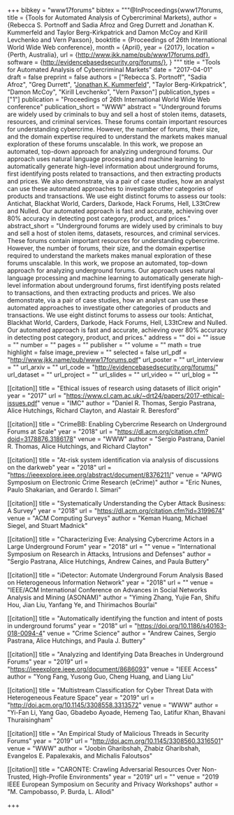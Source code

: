 +++
bibkey = "www17forums"
bibtex = """@InProceedings{www17forums,
  title     = {Tools for Automated Analysis of Cybercriminal Markets},
  author    = {Rebecca S. Portnoff and Sadia Afroz and Greg Durrett and Jonathan K. Kummerfeld and Taylor Berg-Kirkpatrick and Damon McCoy and Kirill Levchenko and Vern Paxson},
  booktitle = {Proceedings of 26th International World Wide Web conference},
  month     = {April},
  year      = {2017},
  location  = {Perth, Australia},
  url       = {http://www.jkk.name/pub/www17forums.pdf},
  software  = {http://evidencebasedsecurity.org/forums/},
}
"""
title = "Tools for Automated Analysis of Cybercriminal Markets"
date = "2017-04-01"
draft = false
preprint = false
authors = ["Rebecca S. Portnoff", "Sadia Afroz", "Greg Durrett", "<span style='text-decoration:underline;'>Jonathan K. Kummerfeld</span>", "Taylor Berg-Kirkpatrick", "Damon McCoy", "Kirill Levchenko", "Vern Paxson"]
publication_types = ["1"]
publication = "Proceedings of 26th International World Wide Web conference"
publication_short = "WWW"
abstract = "Underground forums are widely used by criminals to buy and sell a host of stolen items, datasets, resources, and criminal services.  These forums contain important resources for understanding cybercrime.  However, the number of forums, their size, and the domain expertise required to understand the markets makes manual exploration of these forums unscalable. In this work, we propose an automated, top-down approach for analyzing underground forums.  Our approach uses natural language processing and machine learning to automatically generate high-level information about underground forums, first identifying posts related to transactions, and then extracting products and prices. We also demonstrate, via a pair of case studies, how an analyst can use these automated approaches to investigate other categories of products and transactions. We use eight distinct forums to assess our tools: Antichat, Blackhat World, Carders, Darkode, Hack Forums, Hell, L33tCrew and Nulled. Our automated approach is fast and accurate, achieving over 80% accuracy in detecting post category, product, and prices."
abstract_short = "Underground forums are widely used by criminals to buy and sell a host of stolen items, datasets, resources, and criminal services.  These forums contain important resources for understanding cybercrime.  However, the number of forums, their size, and the domain expertise required to understand the markets makes manual exploration of these forums unscalable. In this work, we propose an automated, top-down approach for analyzing underground forums.  Our approach uses natural language processing and machine learning to automatically generate high-level information about underground forums, first identifying posts related to transactions, and then extracting products and prices. We also demonstrate, via a pair of case studies, how an analyst can use these automated approaches to investigate other categories of products and transactions. We use eight distinct forums to assess our tools: Antichat, Blackhat World, Carders, Darkode, Hack Forums, Hell, L33tCrew and Nulled. Our automated approach is fast and accurate, achieving over 80% accuracy in detecting post category, product, and prices."
address = ""
doi = ""
issue = ""
number = ""
pages = ""
publisher = ""
volume = ""
math = true
highlight = false
image_preview = ""
selected = false
url_pdf = "http://www.jkk.name/pub/www17forums.pdf"
url_poster = ""
url_interview = ""
url_arxiv = ""
url_code = "http://evidencebasedsecurity.org/forums/"
url_dataset = ""
url_project = ""
url_slides = ""
url_video = ""
url_blog = ""

[[citation]]
title = "Ethical issues of research using datasets of illicit origin"
year = "2017"
url = "https://www.cl.cam.ac.uk/~drt24/papers/2017-ethical-issues.pdf"
venue = "IMC"
author = "Daniel R. Thomas, Sergio Pastrana, Alice Hutchings, Richard Clayton, and Alastair R. Beresford"

[[citation]]
title = "CrimeBB: Enabling Cybercrime Research on Underground Forums at Scale"
year = "2018"
url = "https://dl.acm.org/citation.cfm?doid=3178876.3186178"
venue = "WWW"
author = "Sergio Pastrana, Daniel R. Thomas, Alice Hutchings, and Richard Clayton"

[[citation]]
title = "At-risk system identification via analysis of discussions on the darkweb"
year = "2018"
url = "https://ieeexplore.ieee.org/abstract/document/8376211/"
venue = "APWG Symposium on Electronic Crime Research (eCrime)"
author = "Eric Nunes, Paulo Shakarian, and Gerardo I. Simari"

[[citation]]
title = "Systematically Understanding the Cyber Attack Business: A Survey"
year = "2018"
url = "https://dl.acm.org/citation.cfm?id=3199674"
venue = "ACM Computing Surveys"
author = "Keman Huang, Michael Siegel, and Stuart Madnick"

[[citation]]
title = "Characterizing Eve: Analysing Cybercrime Actors in a Large Underground Forum"
year = "2018"
url = ""
venue = "International Symposium on Research in Attacks, Intrusions and Defenses"
author = "Sergio Pastrana, Alice Hutchings, Andrew Caines, and Paula Buttery"

[[citation]]
title = "iDetector: Automate Underground Forum Analysis Based on Heterogeneous Information Network"
year = "2018"
url = ""
venue = "IEEE/ACM International Conference on Advances in Social Networks Analysis and Mining (ASONAM)"
author = "Yiming Zhang, Yujie Fan, Shifu Hou, Jian Liu, Yanfang Ye, and Thirimachos Bourlai"

[[citation]]
title = "Automatically identifying the function and intent of posts in underground forums"
year = "2018"
url = "https://doi.org/10.1186/s40163-018-0094-4"
venue = "Crime Science"
author = "Andrew Caines, Sergio Pastrana, Alice Hutchings, and Paula J. Buttery"

[[citation]]
title = "Analyzing and Identifying Data Breaches in Underground Forums"
year = "2019"
url = "https://ieeexplore.ieee.org/document/8686093"
venue = "IEEE Access"
author = "Yong Fang, Yusong Guo, Cheng Huang, and Liang Liu"

[[citation]]
title = "Multistream Classification for Cyber Threat Data with Heterogeneous Feature Space"
year = "2019"
url = "http://doi.acm.org/10.1145/3308558.3313572"
venue = "WWW"
author = "Yi-Fan Li, Yang Gao, Gbadebo Ayoade, Hemeng Tao, Latifur Khan, Bhavani Thuraisingham"

[[citation]]
title = "An Empirical Study of Malicious Threads in Security Forums"
year = "2019"
url = "http://doi.acm.org/10.1145/3308560.3316501"
venue = "WWW"
author = "Joobin Gharibshah, Zhabiz Gharibshah, Evangelos E. Papalexakis, and Michalis Faloutsos"

[[citation]]
title = "CARONTE: Crawling Adversarial Resources Over Non-Trusted, High-Profile Environments"
year = "2019"
url = ""
venue = "2019 IEEE European Symposium on Security and Privacy Workshops"
author = "M. Campobasso, P. Burda, L. Allodi"


+++